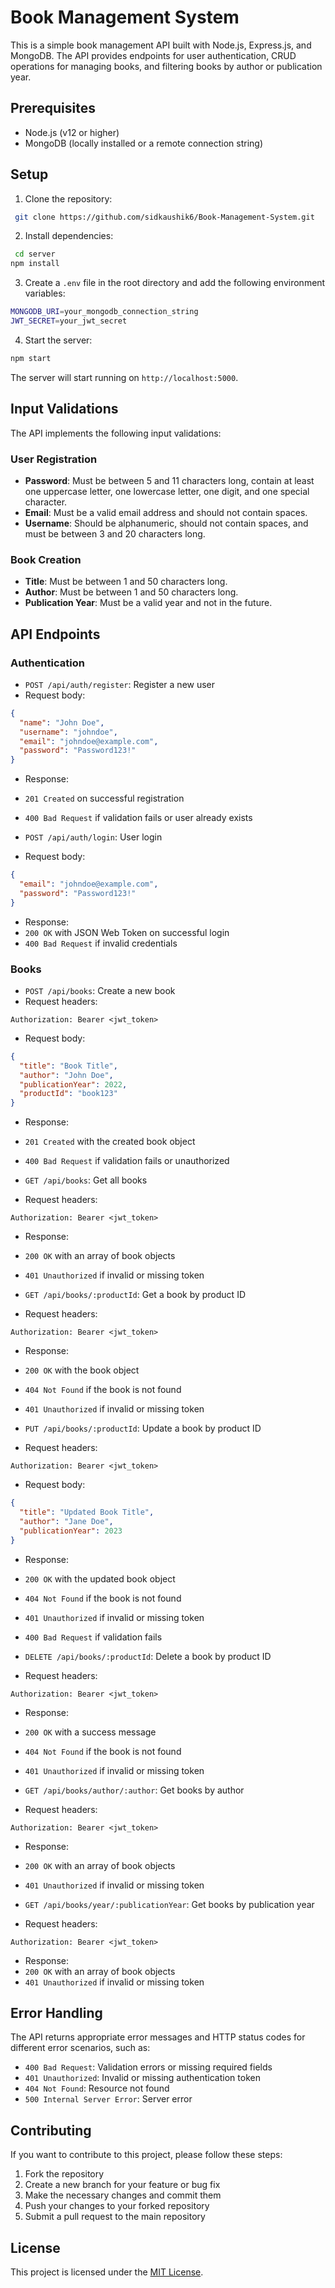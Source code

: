 # Book Management System

This is a simple book management API built with Node.js, Express.js, and MongoDB. The API provides endpoints for user authentication, CRUD operations for managing books, and filtering books by author or publication year.

## Prerequisites

- Node.js (v12 or higher)
- MongoDB (locally installed or a remote connection string)

## Setup

1. Clone the repository:

```bash
 git clone https://github.com/sidkaushik6/Book-Management-System.git 
 ```

2. Install dependencies:

``` bash
 cd server  
npm install 
```

3. Create a `.env` file in the root directory and add the following environment variables:

```bash
MONGODB_URI=your_mongodb_connection_string
JWT_SECRET=your_jwt_secret
```

4. Start the server:

```bash
npm start
```

The server will start running on `http://localhost:5000`.

## Input Validations

The API implements the following input validations:

### User Registration

- **Password**: Must be between 5 and 11 characters long, contain at least one uppercase letter, one lowercase letter, one digit, and one special character.
- **Email**: Must be a valid email address and should not contain spaces.
- **Username**: Should be alphanumeric, should not contain spaces, and must be between 3 and 20 characters long.

### Book Creation

- **Title**: Must be between 1 and 50 characters long.
- **Author**: Must be between 1 and 50 characters long.
- **Publication Year**: Must be a valid year and not in the future.

## API Endpoints

### Authentication

- `POST /api/auth/register`: Register a new user
- Request body:
 ```json
 {
   "name": "John Doe",
   "username": "johndoe",
   "email": "johndoe@example.com",
   "password": "Password123!"
 }
 ```
- Response:
 - `201 Created` on successful registration
 - `400 Bad Request` if validation fails or user already exists

- `POST /api/auth/login`: User login
- Request body:
 ```json
 {
   "email": "johndoe@example.com",
   "password": "Password123!"
 }
 ```
- Response:
 - `200 OK` with JSON Web Token on successful login
 - `400 Bad Request` if invalid credentials

### Books

- `POST /api/books`: Create a new book
- Request headers:
 ```
 Authorization: Bearer <jwt_token>
 ```
- Request body:
 ```json
 {
   "title": "Book Title",
   "author": "John Doe",
   "publicationYear": 2022,
   "productId": "book123"
 }
 ```
- Response:
 - `201 Created` with the created book object
 - `400 Bad Request` if validation fails or unauthorized

- `GET /api/books`: Get all books
- Request headers:
 ```
 Authorization: Bearer <jwt_token>
 ```
- Response:
 - `200 OK` with an array of book objects
 - `401 Unauthorized` if invalid or missing token

- `GET /api/books/:productId`: Get a book by product ID
- Request headers:
 ```
 Authorization: Bearer <jwt_token>
 ```
- Response:
 - `200 OK` with the book object
 - `404 Not Found` if the book is not found
 - `401 Unauthorized` if invalid or missing token

- `PUT /api/books/:productId`: Update a book by product ID
- Request headers:
 ```
 Authorization: Bearer <jwt_token>
 ```
- Request body:
 ```json
 {
   "title": "Updated Book Title",
   "author": "Jane Doe",
   "publicationYear": 2023
 }
 ```
- Response:
 - `200 OK` with the updated book object
 - `404 Not Found` if the book is not found
 - `401 Unauthorized` if invalid or missing token
 - `400 Bad Request` if validation fails

- `DELETE /api/books/:productId`: Delete a book by product ID
- Request headers:
 ```
 Authorization: Bearer <jwt_token>
 ```
- Response:
 - `200 OK` with a success message
 - `404 Not Found` if the book is not found
 - `401 Unauthorized` if invalid or missing token

- `GET /api/books/author/:author`: Get books by author
- Request headers:
 ```
 Authorization: Bearer <jwt_token>
 ```
- Response:
 - `200 OK` with an array of book objects
 - `401 Unauthorized` if invalid or missing token

- `GET /api/books/year/:publicationYear`: Get books by publication year
- Request headers:
 ```
 Authorization: Bearer <jwt_token>
 ```
- Response:
 - `200 OK` with an array of book objects
 - `401 Unauthorized` if invalid or missing token

## Error Handling

The API returns appropriate error messages and HTTP status codes for different error scenarios, such as:

- `400 Bad Request`: Validation errors or missing required fields
- `401 Unauthorized`: Invalid or missing authentication token
- `404 Not Found`: Resource not found
- `500 Internal Server Error`: Server error

## Contributing

If you want to contribute to this project, please follow these steps:

1. Fork the repository
2. Create a new branch for your feature or bug fix
3. Make the necessary changes and commit them
4. Push your changes to your forked repository
5. Submit a pull request to the main repository

## License

This project is licensed under the [MIT License](LICENSE).
